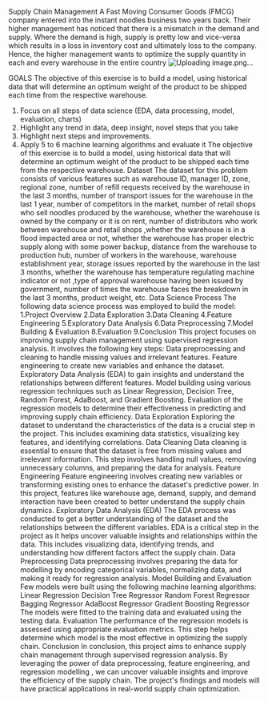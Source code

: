 Supply Chain Management
A Fast Moving Consumer Goods (FMCG) company entered into the instant noodles business two years back. Their higher management has noticed that there is a mismatch in the demand and supply. Where the demand is high, supply is pretty low and vice-versa which results in a loss in inventory cost and ultimately loss to the company. Hence, the higher management wants to optimize the supply quantity in each and every warehouse in the entire country
 ![Uploading image.png…]()

GOALS
The objective of this exercise is to build a model, using historical data that will determine an optimum weight of the product to be shipped each time from the respective warehouse.
1.	Focus on all steps of data science (EDA, data processing, model, evaluation, charts)
2.	Highlight any trend in data, deep insight, novel steps that you take
3.	Highlight next steps and improvements.
4.	Apply 5 to 6 machine learning algorithms and evaluate it
The objective of this exercise is to build a model, using historical data that will determine an optimum weight of the product to be shipped each time from the respective warehouse.
Dataset The dataset for this problem consists of various features such as warehouse ID, manager ID, zone, regional zone, number of refill requests received by the warehouse in the last 3 months, number of transport issues for the warehouse in the last 1 year, number of competitors in the market, number of retail shops who sell noodles produced by the warehouse, whether the warehouse is owned by the company or it is on rent, number of distributors who work between warehouse and retail shops ,whether the warehouse is in a flood impacted area or not, whether the warehouse has proper electric supply along with some power backup, distance from the warehouse to production hub, number of workers in the warehouse, warehouse establishment year, storage issues reported by the warehouse in the last 3 months, whether the warehouse has temperature regulating machine indicator or not ,type of approval warehouse having been issued by government, number of times the warehouse faces the breakdown in the last 3 months, product weight, etc.
Data Science Process The following data science process was employed to build the model:
1.Project Overview
2.Data Exploration
3.Data Cleaning
4.Feature Engineering
5.Exploratory Data Analysis
6.Data Preprocessing
7.Model Building & Evaluation
8.Evaluation
9.Conclusion This project focuses on improving supply chain management using supervised regression analysis. It involves the following key steps:
Data preprocessing and cleaning to handle missing values and irrelevant features. Feature engineering to create new variables and enhance the dataset. Exploratory Data Analysis (EDA) to gain insights and understand the relationships between different features. Model building using various regression techniques such as Linear Regression, Decision Tree, Random Forest, AdaBoost, and Gradient Boosting. Evaluation of the regression models to determine their effectiveness in predicting and improving supply chain efficiency.
Data Exploration Exploring the dataset to understand the characteristics of the data is a crucial step in the project. This includes examining data statistics, visualizing key features, and identifying correlations.
Data Cleaning Data cleaning is essential to ensure that the dataset is free from missing values and irrelevant information. This step involves handling null values, removing unnecessary columns, and preparing the data for analysis.
Feature Engineering Feature engineering involves creating new variables or transforming existing ones to enhance the dataset's predictive power. In this project, features like warehouse age, demand, supply, and demand interaction have been created to better understand the supply chain dynamics.
Exploratory Data Analysis (EDA) The EDA process was conducted to get a better understanding of the dataset and the relationships between the different variables. EDA is a critical step in the project as it helps uncover valuable insights and relationships within the data. This includes visualizing data, identifying trends, and understanding how different factors affect the supply chain.
Data Preprocessing Data preprocessing involves preparing the data for modelling  by encoding categorical variables, normalizing data, and making it ready for regression analysis.
Model Building and Evaluation Few models were built using the following machine learning algorithms:
Linear Regression
Decision Tree Regressor
Random Forest Regressor
Bagging Regressor
AdaBoost Regressor
Gradient Boosting Regressor
The models were fitted to the training data and evaluated using the testing data.
Evaluation The performance of the regression models is assessed using appropriate evaluation metrics. This step helps determine which model is the most effective in optimizing the supply chain.
Conclusion In conclusion, this project aims to enhance supply chain management through supervised regression analysis. By leveraging the power of data preprocessing, feature engineering, and regression modelling , we can uncover valuable insights and improve the efficiency of the supply chain. The project's findings and models will have practical applications in real-world supply chain optimization.

